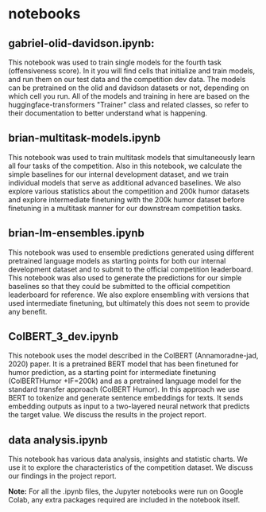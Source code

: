 # notebooks



## gabriel-olid-davidson.ipynb:
This notebook was used to train single models for the fourth task (offensiveness score). In it you will find cells that initialize and train models, and run them on our test data and the competition dev data. The models can be pretrained on the olid and davidson datasets or not, depending on which cell you run. All of the models and training in here are based on the huggingface-transformers "Trainer" class and related classes, so refer to their documentation to better understand what is happening.

## brian-multitask-models.ipynb
This notebook was used to train multitask models that simultaneously learn all four tasks of the competition. Also in this notebook, we calculate the simple baselines for our internal development dataset, and we train individual models that serve as additional advanced baselines. We also explore various statistics about the competition and 200k humor datasets and explore intermediate finetuning with the 200k humor dataset before finetuning in a multitask manner for our downstream competition tasks.

## brian-lm-ensembles.ipynb
This notebook was used to ensemble predictions generated using different pretrained language models as starting points for both our internal development dataset and to submit to the official competition leaderboard. This notebook was also used to generate the predictions for our simple baselines so that they could be submitted to the official competition leaderboard for reference. We also explore ensembling with versions that used intermediate finetuning, but ultimately this does not seem to provide any benefit.


## ColBERT_3_dev.ipynb
This notebook uses the model described in the ColBERT  (Annamoradne-jad,  2020) paper. It is  a  pretrained  BERT  model  that  has been  finetuned  for  humor  prediction,  as  a  starting  point  for  intermediate  finetuning  (ColBERTHumor  +IF=200k)  and  as  a  pretrained  language model  for  the  standard  transfer  approach  (ColBERT Humor). In this approach we use  BERT  to  tokenize and generate sentence embeddings for texts.  It sends embedding outputs as input to a two-layered neural network that predicts the target value. We discuss the results in the project report.  

## data analysis.ipynb
This notebook has various data analysis, insights and statistic charts. We use it to explore the characteristics of the competition dataset. We discuss our findings in the project report. 


**Note:** For all the .ipynb files, the Jupyter notebooks were run on Google Colab, any extra packages required are included in the notebook itself.

